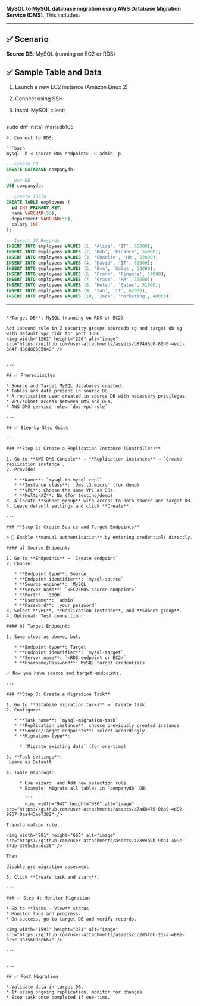  **MySQL to MySQL database migration using AWS Database Migration Service (DMS)**. This includes:

---

## ✅ Scenario

**Source DB**: MySQL (running on EC2 or RDS)

## ✅ Sample Table and Data

1. Launch a new EC2 instance (Amazon Linux 2)
2. Connect using SSH
3. Install MySQL client:

   ```bash
sudo dnf install mariadb105
   ```
4. Connect to RDS:

   ```bash
   mysql -h < source RDS-endpoint> -u admin -p
   ```


```sql
-- Create DB
CREATE DATABASE companydb;

-- Use DB
USE companydb;

-- Create Table
CREATE TABLE employees (
  id INT PRIMARY KEY,
  name VARCHAR(50),
  department VARCHAR(50),
  salary INT
);

-- Insert 10 Records
INSERT INTO employees VALUES (1, 'Alice', 'IT', 60000);
INSERT INTO employees VALUES (2, 'Bob', 'Finance', 55000);
INSERT INTO employees VALUES (3, 'Charlie', 'HR', 52000);
INSERT INTO employees VALUES (4, 'David', 'IT', 61000);
INSERT INTO employees VALUES (5, 'Eva', 'Sales', 50000);
INSERT INTO employees VALUES (6, 'Frank', 'Finance', 54000);
INSERT INTO employees VALUES (7, 'Grace', 'HR', 53000);
INSERT INTO employees VALUES (8, 'Helen', 'Sales', 51000);
INSERT INTO employees VALUES (9, 'Ian', 'IT', 62000);
INSERT INTO employees VALUES (10, 'Jack', 'Marketing', 48000);
```

---

```

**Target DB**: MySQL (running on RDS or EC2)

Add inbound rule in 2 security groups sourcedb sg and target db sg with default vpc cidr for port 3306
<img width="1261" height="226" alt="image" src="https://github.com/user-attachments/assets/b874d6c0-80d0-4ecc-884f-d88d80305049" />


---

## ✅ Prerequisites

* Source and Target MySQL databases created.
* Tables and data present in source DB.
* A replication user created in source DB with necessary privileges.
* VPC/subnet access between DMS and DBs.
* AWS DMS service role: `dms-vpc-role`

---

## ✅ Step-by-Step Guide

---

### **Step 1: Create a Replication Instance (Controller)**

1. Go to **AWS DMS Console** → **Replication instances** → `Create replication instance`.
2. Provide:

   * **Name**: `mysql-to-mysql-repl`
   * **Instance class**: `dms.t3.micro` (for demo)
   * **VPC**: Choose the same VPC as DBs.
   * **Multi-AZ**: No (for testing/demo)
3. Allocate **subnet group** with access to both source and target DB.
4. Leave default settings and click **Create**.

---

### **Step 2: Create Source and Target Endpoints**

> 🔐 Enable **manual authentication** by entering credentials directly.

#### a) Source Endpoint:

1. Go to **Endpoints** → `Create endpoint`
2. Choose:

   * **Endpoint type**: Source
   * **Endpoint identifier**: `mysql-source`
   * **Source engine**: `MySQL`
   * **Server name**: `<EC2/RDS source endpoint>`
   * **Port**: `3306`
   * **Username**: `admin`
   * **Password**: `your_password`
3. Select **VPC**, **Replication instance**, and **subnet group**.
4. Optional: Test connection.

#### b) Target Endpoint:

1. Same steps as above, but:

   * **Endpoint type**: Target
   * **Endpoint identifier**: `mysql-target`
   * **Server name**: `<RDS endpoint or EC2>`
   * **Username/Password**: MySQL target credentials

✅ Now you have source and target endpoints.

---

### **Step 3: Create a Migration Task**

1. Go to **Database migration tasks** → `Create task`
2. Configure:

   * **Task name**: `mysql-migration-task`
   * **Replication instance**: choose previously created instance
   * **Source/Target endpoints**: select accordingly
   * **Migration type**:

     * `Migrate existing data` (for one-time)

3. **Task settings**:
 Leave as Default

4. Table mappings:

     * Use wizard  and Add new selection rule.
     * Example: Migrate all tables in `companydb` DB:

       ```
       <img width="947" height="686" alt="image" src="https://github.com/user-attachments/assets/a7ad8475-0ba9-4d02-9867-0aa443ae7382" />

Transformation rule.

<img width="981" height="665" alt="image" src="https://github.com/user-attachments/assets/4289ea9b-9ba4-409c-87db-3795c5aadc36" />

Then

disable pre migration assesment
       ```
5. Click **Create task and start**.

---

### ✅ Step 4: Monitor Migration

* Go to **Tasks → View** status.
* Monitor logs and progress.
* On success, go to target DB and verify records.

<img width="1591" height="351" alt="image" src="https://github.com/user-attachments/assets/cc2d5f0b-152a-488e-a26c-3a15609cc667" />

---


---

## ✅ Post Migration

* Validate data in target DB.
* If using ongoing replication, monitor for changes.
* Stop task once completed if one-time.



